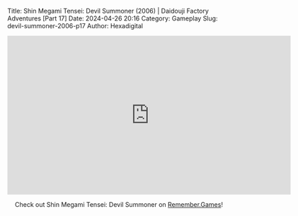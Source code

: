 Title: Shin Megami Tensei: Devil Summoner (2006) | Daidouji Factory Adventures [Part 17]
Date: 2024-04-26 20:16
Category: Gameplay
Slug: devil-summoner-2006-p17
Author: Hexadigital

<center><iframe src="https://www.youtube.com/embed/s6evFSKku4U?feature=oembed" allow="accelerometer; autoplay; encrypted-media; gyroscope; picture-in-picture" width="640" height="360" frameborder="0"></iframe>

Check out Shin Megami Tensei: Devil Summoner on [Remember.Games](https://remember.games/game/7488/shin-megami-tensei-devil-summoner-raidou-kuzunoha-vs-the-soulless-army/)!</center>